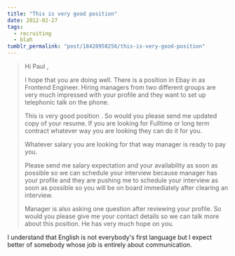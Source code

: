 ```yaml
---
title: "This is very good position"
date: 2012-02-27
tags:
  - recruiting
  - blah
tumblr_permalink: "post/18428958256/this-is-very-good-position"
---
```


> Hi Paul ,
>
> I hope that you are doing well. There is a position in Ebay in as Frontend Engineer. Hiring managers from two different groups are very much impressed with your profile and they want to set up telephonic talk on the phone.
>
> This is very good position . So would you please send me updated copy of your resume. If you are looking for Fulltime or long term contract  whatever way you are looking they can do it for you.
>
> Whatever  salary  you  are  looking  for    that  way  manager  is  ready  to  pay  you.
>
> Please send me salary expectation and your availability as soon as possible so we can schedule your interview because manager has your profile and they are pushing me to schedule your interview as soon as possible so you will be on board immediately after clearing an interview.
>
> Manager is also asking one question after reviewing your profile. So would you please give me your contact details so we can talk more about this position. He has very much hope on you.

I understand that English is not everybody's first language but I expect better of somebody whose job is entirely about communication.
